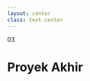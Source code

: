 ```yaml
---
layout: center
class: text-center
---
```


<span class='text-6xl font-extrabold color-orange p-4 border border-solid border-orange rounded-lg'>
03
</span>

<h1 class='font-bold mt-12'>
Proyek Akhir
</h1>
